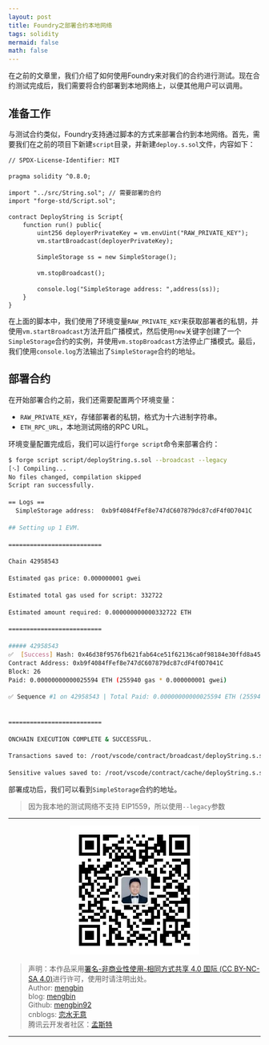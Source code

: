 ```yaml
---
layout: post
title: Foundry之部署合约本地网络
tags: solidity
mermaid: false
math: false
---  
```


在之前的文章里，我们介绍了如何使用Foundry来对我们的合约进行测试。现在合约测试完成后，我们需要将合约部署到本地网络上，以便其他用户可以调用。

## 准备工作

与测试合约类似，Foundry支持通过脚本的方式来部署合约到本地网络。首先，需要我们在之前的项目下新建`script`目录，并新建`deploy.s.sol`文件，内容如下：  

```solidity
// SPDX-License-Identifier: MIT

pragma solidity ^0.8.0;

import "../src/String.sol"; // 需要部署的合约
import "forge-std/Script.sol";

contract DeployString is Script{
    function run() public{
        uint256 deployerPrivateKey = vm.envUint("RAW_PRIVATE_KEY");
        vm.startBroadcast(deployerPrivateKey);

        SimpleStorage ss = new SimpleStorage();

        vm.stopBroadcast();

        console.log("SimpleStorage address: ",address(ss));
    }
}
```  

在上面的脚本中，我们使用了环境变量`RAW_PRIVATE_KEY`来获取部署者的私钥，并使用`vm.startBroadcast`方法开启广播模式，然后使用`new`关键字创建了一个`SimpleStorage`合约的实例，并使用`vm.stopBroadcast`方法停止广播模式。最后，我们使用`console.log`方法输出了`SimpleStorage`合约的地址。  

## 部署合约

在开始部署合约之前，我们还需要配置两个环境变量：

- `RAW_PRIVATE_KEY`，存储部署者的私钥，格式为十六进制字符串。
- `ETH_RPC_URL`，本地测试网络的RPC URL。  

环境变量配置完成后，我们可以运行`forge script`命令来部署合约：  

```bash
$ forge script script/deployString.s.sol --broadcast --legacy
[⠢] Compiling...
No files changed, compilation skipped
Script ran successfully.

== Logs ==
  SimpleStorage address:  0xb9f4084fFef8e747dC607879dc87cdF4f0D7041C

## Setting up 1 EVM.

==========================

Chain 42958543

Estimated gas price: 0.000000001 gwei

Estimated total gas used for script: 332722

Estimated amount required: 0.000000000000332722 ETH

==========================

##### 42958543
✅  [Success] Hash: 0x46d38f9576fb621fab64ce51f62136ca0f98184e30ffd8a453ffbcd08e5348d9
Contract Address: 0xb9f4084fFef8e747dC607879dc87cdF4f0D7041C
Block: 26
Paid: 0.00000000000025594 ETH (255940 gas * 0.000000001 gwei)

✅ Sequence #1 on 42958543 | Total Paid: 0.00000000000025594 ETH (255940 gas * avg 0.000000001 gwei)


==========================

ONCHAIN EXECUTION COMPLETE & SUCCESSFUL.

Transactions saved to: /root/vscode/contract/broadcast/deployString.s.sol/42958543/run-latest.json

Sensitive values saved to: /root/vscode/contract/cache/deployString.s.sol/42958543/run-latest.json
```  

部署成功后，我们可以看到`SimpleStorage`合约的地址。  

> 因为我本地的测试网络不支持 EIP1559，所以使用`--legacy`参数

---

<div align="center">
  <img src="../img/qrcode_wechat.jpg" alt="孟斯特">
</div>

> 声明：本作品采用[署名-非商业性使用-相同方式共享 4.0 国际 (CC BY-NC-SA 4.0)](https://creativecommons.org/licenses/by-nc-sa/4.0/deed.zh)进行许可，使用时请注明出处。  
> Author: [mengbin](mengbin1992@outlook.com)  
> blog: [mengbin](https://mengbin.top)  
> Github: [mengbin92](https://mengbin92.github.io/)  
> cnblogs: [恋水无意](https://www.cnblogs.com/lianshuiwuyi/)  
> 腾讯云开发者社区：[孟斯特](https://cloud.tencent.com/developer/user/6649301)  
---